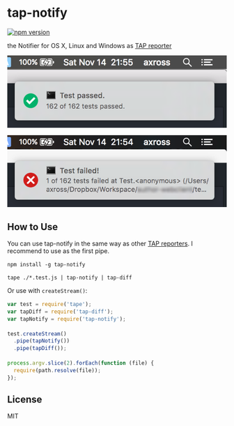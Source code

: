 # tap-notify

[![npm version](https://badge.fury.io/js/tap-notify.svg)](http://badge.fury.io/js/tap-notify)

the Notifier for OS X, Linux and Windows as [TAP reporter](https://github.com/substack/tape#pretty-reporters)

![Screenshot](screenshot1.png)

![Screenshot](screenshot2.png)

## How to Use

You can use tap-notify in the same way as other [TAP reporters](https://github.com/substack/tape#pretty-reporters). I recommend to use as the first pipe.

```
npm install -g tap-notify
```

```
tape ./*.test.js | tap-notify | tap-diff
```

Or use with `createStream()`:

```javascript
var test = require('tape');
var tapDiff = require('tap-diff');
var tapNotify = require('tap-notify');

test.createStream()
  .pipe(tapNotify())
  .pipe(tapDiff());

process.argv.slice(2).forEach(function (file) {
  require(path.resolve(file));
});
```

## License

MIT
